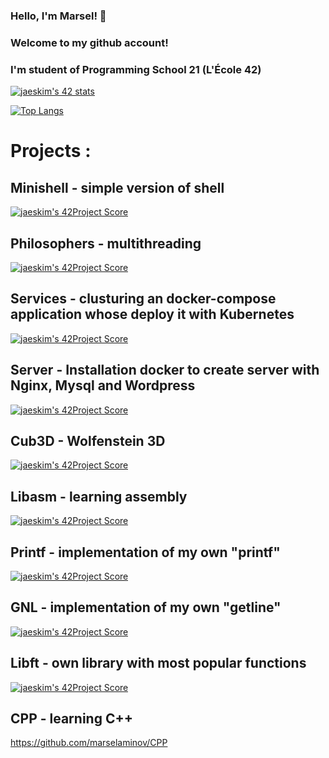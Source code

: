 ### Hello, I'm Marsel!  👋 
### Welcome to my github account! 
### I'm student of Programming School 21 (L'École 42)

<!--
**marselaminov/marselaminov** is a ✨ _special_ ✨ repository because its `README.md` (this file) appears on your GitHub profile.

Here are some ideas to get you started:

- 🔭 I’m currently working on ...
- 🌱 I’m currently learning ...
- 👯 I’m looking to collaborate on ...
- 🤔 I’m looking for help with ...
- 💬 Ask me about ...
- 📫 How to reach me: ...
- 😄 Pronouns: ...
- ⚡ Fun fact: ...
-->

[![jaeskim's 42 stats](https://badge42.herokuapp.com/api/stats/legunshi?privacyEmail=true)](https://github.com/JaeSeoKim/badge42)


[![Top Langs](https://github-readme-stats.vercel.app/api/top-langs/?username=marselaminov&layout=compact)](https://github.com/anuraghazra/github-readme-stats)

<!--[![Readme Card](https://github-readme-stats.vercel.app/api/pin/?username=marselaminov&repo=github-readme-stats)](https://github.com/marselaminov/github-readme-stats)-->
 
<!--____<details open><summary><font size = 100> Projects : </font></summary>____-->
  
  # Projects :
  
  ## Minishell - simple version of shell
  [![jaeskim's 42Project Score](https://badge42.herokuapp.com/api/project/legunshi/minishell)](https://github.com/marselaminov/minishell)
  
  ## Philosophers - multithreading
  [![jaeskim's 42Project Score](https://badge42.herokuapp.com/api/project/legunshi/Philosophers)](https://github.com/marselaminov/philosophers)
  
  ## Services - clusturing an docker-compose application whose deploy it with Kubernetes
  [![jaeskim's 42Project Score](https://badge42.herokuapp.com/api/project/legunshi/ft_services)](https://github.com/marselaminov/ft_services)
  
  ## Server - Installation docker to create server with Nginx, Mysql and Wordpress
  [![jaeskim's 42Project Score](https://badge42.herokuapp.com/api/project/legunshi/ft_server)](https://github.com/marselaminov/ft_server)
  
  ## Cub3D - Wolfenstein 3D
  [![jaeskim's 42Project Score](https://badge42.herokuapp.com/api/project/legunshi/cub3d)](https://github.com/marselaminov/cub3D)
  
  ## Libasm - learning assembly
  [![jaeskim's 42Project Score](https://badge42.herokuapp.com/api/project/legunshi/libasm)](https://github.com/marselaminov/libasm)
  
  ## Printf - implementation of my own "printf"
  [![jaeskim's 42Project Score](https://badge42.herokuapp.com/api/project/legunshi/ft_printf)](https://github.com/marselaminov/ft_printf)
  
  ## GNL - implementation of my own "getline"
  [![jaeskim's 42Project Score](https://badge42.herokuapp.com/api/project/legunshi/get_next_line)](https://github.com/marselaminov/get_next_line)
  
  ## Libft - own library with most popular functions
  [![jaeskim's 42Project Score](https://badge42.herokuapp.com/api/project/legunshi/Libft)](https://github.com/marselaminov/libft)
  
  ## CPP - learning C++
  https://github.com/marselaminov/CPP
  
<!--</details>-->
  
